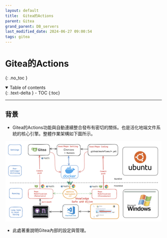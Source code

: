 ```yaml
---
layout: default
title:  Gitea的Actions
parent: Gitea
grand_parent: DB_servers
last_modified_date: 2024-06-27 09:00:54
tags: gitea
---
```


#  Gitea的Actions

{: .no_toc }

<details open markdown="block">
  <summary>
    Table of contents
  </summary>
  {: .text-delta }
- TOC
{:toc}
</details>

---

## 背景

- Gitea的Actions功能與自動連續整合發布有密切的關係。也是活化地端文件系統的核心引擎。整體作業架構如下圖所示。

![](img/2024-07-10-21-45-38.png)
- 此處著重說明Gitea內部的設定與管理。
